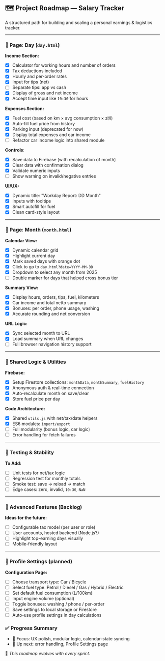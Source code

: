 ## 🗺️ Project Roadmap — Salary Tracker

A structured path for building and scaling a personal earnings & logistics tracker.

---

### 📄 Page: Day (`day.html`)

**Income Section:**
- [x] Calculator for working hours and number of orders
- [x] Tax deductions included
- [x] Hourly and per-order rates
- [x] Input for tips (net)
- [ ] Separate tips: app vs cash
- [x] Display of gross and net income
- [x] Accept time input like `10:30` for hours

**Expenses Section:**
- [x] Fuel cost (based on km × avg consumption × zł/l)
- [x] Auto-fill fuel price from history
- [x] Parking input (deprecated for now)
- [x] Display total expenses and car income
- [ ] Refactor car income logic into shared module

**Controls:**
- [x] Save data to Firebase (with recalculation of month)
- [x] Clear data with confirmation dialog
- [x] Validate numeric inputs
- [ ] Show warning on invalid/negative entries

**UI/UX:**
- [x] Dynamic title: "Workday Report: DD Month"
- [x] Inputs with tooltips
- [x] Smart autofill for fuel
- [x] Clean card-style layout

---

### 📅 Page: Month (`month.html`)

**Calendar View:**
- [x] Dynamic calendar grid
- [x] Highlight current day
- [x] Mark saved days with orange dot
- [x] Click to go to `day.html?date=YYYY-MM-DD`
- [x] Dropdown to select any month from 2025
- [ ] Double marker for days that helped cross bonus tier

**Summary View:**
- [x] Display hours, orders, tips, fuel, kilometers
- [x] Car income and total netto summary
- [x] Bonuses: per order, phone usage, washing
- [x] Accurate rounding and net conversion

**URL Logic:**
- [x] Sync selected month to URL
- [x] Load summary when URL changes
- [ ] Full browser navigation history support

---

### 🔁 Shared Logic & Utilities

**Firebase:**
- [x] Setup Firestore collections: `monthData`, `monthSummary`, `fuelHistory`
- [x] Anonymous auth & real-time connection
- [x] Auto-recalculate month on save/clear
- [x] Store fuel price per day

**Code Architecture:**
- [x] Shared `utils.js` with net/tax/date helpers
- [x] ES6 modules: `import/export`
- [ ] Full modularity (bonus logic, car logic)
- [ ] Error handling for fetch failures

---

### 🧪 Testing & Stability

**To Add:**
- [ ] Unit tests for net/tax logic
- [ ] Regression test for monthly totals
- [ ] Smoke test: save → reload → match
- [ ] Edge cases: zero, invalid, `10:30`, `NaN`

---

### 🎯 Advanced Features (Backlog)

**Ideas for the future:**
- [ ] Configurable tax model (per user or role)
- [ ] User accounts, hosted backend (Node.js?)
- [ ] Highlight top-earning days visually
- [ ] Mobile-friendly layout

---

### 👤 Profile Settings (planned)

**Configuration Page:**
- [ ] Choose transport type: Car / Bicycle
- [ ] Select fuel type: Petrol / Diesel / Gas / Hybrid / Electric
- [ ] Set default fuel consumption (L/100km)
- [ ] Input engine volume (optional)
- [ ] Toggle bonuses: washing / phone / per-order
- [ ] Save settings to local storage or Firestore
- [ ] Auto-use profile settings in day calculations

### ✅ Progress Summary

- 🎯 Focus: UX polish, modular logic, calendar-state syncing  
- 🚀 Up next: error handling, Profile Settings page

🧠 *This roadmap evolves with every sprint.*
